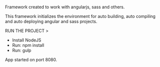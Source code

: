 Framework created to work with angularjs, sass and others.

This framework initializes the environment for auto building, auto compiling and auto deploying angular and sass projects.


RUN THE PROJECT >

- Install NodeJS
- Run: npm install
- Run: gulp

App started on port 8080.